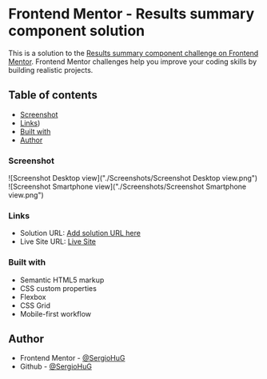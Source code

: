 # Frontend Mentor - Results summary component solution

This is a solution to the [Results summary component challenge on Frontend Mentor](https://www.frontendmentor.io/challenges/results-summary-component-CE_K6s0maV). Frontend Mentor challenges help you improve your coding skills by building realistic projects. 

## Table of contents

  - [Screenshot](#screenshot)
  - [Links](#links))
  - [Built with](#built-with)
- [Author](#author)



### Screenshot

![Screenshot Desktop view]("./Screenshots/Screenshot Desktop view.png")
![Screenshot Smartphone view]("./Screenshots/Screenshot Smartphone view.png")


### Links

- Solution URL: [Add solution URL here](https://your-solution-url.com)
- Live Site URL: [Live Site](https://results-summary-component-kappa-two.vercel.app/)


### Built with

- Semantic HTML5 markup
- CSS custom properties
- Flexbox
- CSS Grid
- Mobile-first workflow



## Author
- Frontend Mentor - [@SergioHuG](https://www.frontendmentor.io/profile/SergioHuG)
- Github - [@SergioHuG](https://github.com/SergioHuG)

